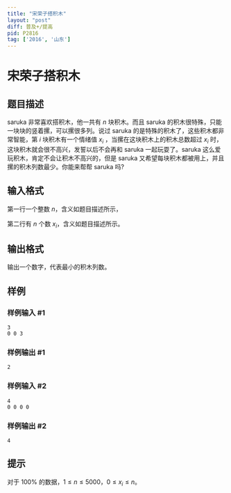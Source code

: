 ```yaml
---
title: "宋荣子搭积木"
layout: "post"
diff: 普及+/提高
pid: P2816
tag: ['2016', '山东']
---
```

# 宋荣子搭积木
## 题目描述

saruka 非常喜欢搭积木，他一共有 $n$ 块积木。而且 saruka 的积木很特殊，只能一块块的竖着摞，可以摞很多列。说过 saruka 的是特殊的积木了，这些积木都非常智能，第 $i$ 块积木有一个情绪值 $x_i$ ，当摞在这块积木上的积木总数超过 $x_i$ 时，这块积木就会很不高兴，发誓以后不会再和 saruka 一起玩耍了。saruka 这么爱玩积木，肯定不会让积木不高兴的，但是 saruka 又希望每块积木都被用上，并且摞的积木列数最少。你能来帮帮 saruka 吗?
## 输入格式

第一行一个整数 $n$，含义如题目描述所示，

第二行有 $n$ 个数 $x_i$，含义如题目描述所示。
## 输出格式

输出一个数字，代表最小的积木列数。
## 样例

### 样例输入 #1
```
3
0 0 3

```
### 样例输出 #1
```
2
```
### 样例输入 #2
```
4
0 0 0 0

```
### 样例输出 #2
```
4
```
## 提示

对于 $100 \%$ 的数据，$1 \le n \le 5000$，$0 \le x_i \le n$。
